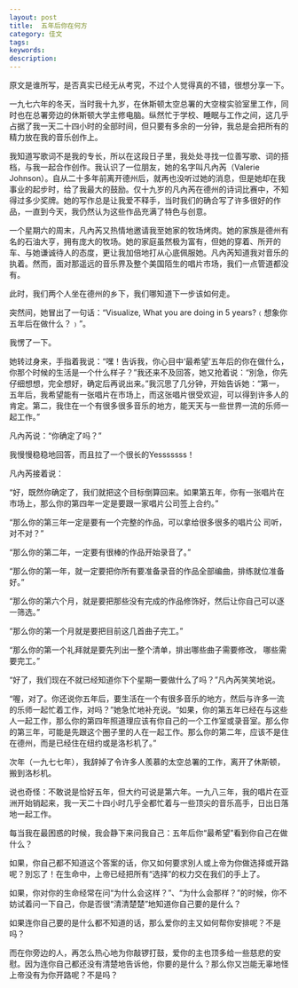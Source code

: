 ```yaml
---
layout: post
title:  五年后你在何方
category: 佳文
tags:
keywords:
description:
---
```


原文是谁所写，是否真实已经无从考究，不过个人觉得真的不错，很想分享一下。

一九七六年的冬天，当时我十九岁，在休斯顿太空总署的大空梭实验室里工作，同时也在总署旁边的休斯顿大学主修电脑。纵然忙于学校、睡眠与工作之间，这几乎占据了我一天二十四小时的全部时间，但只要有多余的一分钟，我总是会把所有的精力放在我的音乐创作上。

我知道写歌词不是我的专长，所以在这段日子里，我处处寻找一位善写歌、词的搭档，与我一起合作创作。我认识了一位朋友，她的名字叫凡內芮（Valerie Johnson）。自从二十多年前离开德州后，就再也没听过她的消息，但是她却在我事业的起步时，给了我最大的鼓励。仅十九岁的凡內芮在德州的诗词比赛中，不知得过多少奖牌。她的写作总是让我爱不释手，当时我们的确合写了许多很好的作品，一直到今天，我仍然认为这些作品充满了特色与创意。

一个星期六的周末，凡內芮又热情地邀请我至她家的牧场烤肉。她的家族是德州有名的石油大亨，拥有庞大的牧场。她的家庭虽然极为富有，但她的穿着、所开的车、与她谦诚待人的态度，更让我加倍地打从心底佩服她。凡內芮知道我对音乐的执着。然而，面对那遥远的音乐界及整个美国陌生的唱片市场，我们一点管道都没有。

此时，我们两个人坐在德州的乡下，我们哪知道下一步该如何走。

突然间，她冒出了一句话：“Visualize, What you are doing in 5 years?﹙想象你五年后在做什么？﹚”。

我愣了一下。

她转过身来，手指着我说：“嘿！告诉我，你心目中‘最希望’五年后的你在做什么，你那个时候的生活是一个什么样子？”我还来不及回答，她又抢着说：“別急，你先仔细想想，完全想好，确定后再说出来。”我沉思了几分钟，开始告诉她：“第一，五年后，我希望能有一张唱片在市场上，而这张唱片很受欢迎，可以得到许多人的肯定。第二，我住在一个有很多很多音乐的地方，能天天与一些世界一流的乐师一起工作。”

凡內芮说：“你确定了吗？”

我慢慢稳稳地回答，而且拉了一个很长的Yesssssss！


凡內芮接着说：

“好，既然你确定了，我们就把这个目标倒算回来。如果第五年，你有一张唱片在市场上，那么你的第四年一定是要跟一家唱片公司签上合约。”

“那么你的第三年一定是要有一个完整的作品，可以拿给很多很多的唱片公 司听，对不对？”

“那么你的第二年，一定要有很棒的作品开始录音了。”

“那么你的第一年，就一定要把你所有要准备录音的作品全部编曲，排练就位准备好。”

“那么你的第六个月，就是要把那些没有完成的作品修饰好，然后让你自己可以逐一筛选。”

“那么你的第一个月就是要把目前这几首曲子完工。”

“那么你的第一个礼拜就是要先列出一整个清单，排出哪些曲子需要修改， 哪些需要完工。”

“好了，我们现在不就已经知道你下个星期一要做什么了吗？”凡內芮笑笑地说。

“喔，对了。你还说你五年后，要生活在一个有很多音乐的地方，然后与许多一流的乐师一起忙着工作，对吗？”她急忙地补充说。“如果，你的第五年已经在与这些人一起工作，那么你的第四年照道理应该有你自己的一个工作室或录音室。那么你的第三年，可能是先跟这个圈子里的人在一起工作。那么你的第二年，应该不是住在德州，而是已经住在纽约或是洛杉机了。”

次年（一九七七年），我辞掉了令许多人羨慕的太空总署的工作，离开了休斯顿，搬到洛杉机。

说也奇怪：不敢说是恰好五年，但大约可说是第六年。一九八三年，我的唱片在亚洲开始销起来，我一天二十四小时几乎全都忙着与一些顶尖的音乐高手，日出日落地一起工作。

每当我在最困惑的时候，我会静下来问我自己：五年后你“最希望”看到你自己在做什么？

如果，你自己都不知道这个答案的话，你又如何要求別人或上帝为你做选择或开路呢？別忘了！在生命中，上帝已经把所有“选择”的权力交在我们的手上了。

如果，你对你的生命经常在问“为什么会这样？”、“为什么会那样？”的时候，你不妨试着问一下自己，你是否很“清清楚楚”地知道你自己要的是什么？

如果连你自己要的是什么都不知道的话，那么爱你的主又如何帮你安排呢？不是吗？

而在你旁边的人，再怎么热心地为你敲锣打鼓，爱你的主也顶多给一些慈悲的安慰。因为连你自己都还没有清楚地告诉他，你要的是什么？那么你又岂能无辜地怪上帝没有为你开路呢？不是吗？